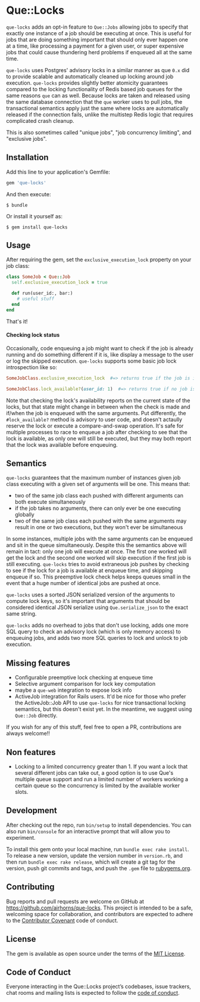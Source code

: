 # Que::Locks

`que-locks` adds an opt-in feature to `Que::Jobs` allowing jobs to specify that exactly one instance of a job should be executing at once. This is useful for jobs that are doing something important that should only ever happen one at a time, like processing a payment for a given user, or super expensive jobs that could cause thundering herd problems if enqueued all at the same time.

`que-locks` uses Postgres' advisory locks in a similar manner as que `0.x` did to provide scalable and automatically cleaned up locking around job execution. `que-locks` provides slightly better atomicity guarantees compared to the locking functionality of Redis based job queues for the same reasons `que` can as well. Because locks are taken and released using the same database connection that the `que` worker uses to pull jobs, the transactional semantics apply just the same where locks are automatically released if the connection fails, unlike the multistep Redis logic that requires complicated crash cleanup.

This is also sometimes called "unique jobs", "job concurrency limiting", and "exclusive jobs".

## Installation

Add this line to your application's Gemfile:

```ruby
gem 'que-locks'
```

And then execute:

    $ bundle

Or install it yourself as:

    $ gem install que-locks

## Usage

After requiring the gem, set the `exclusive_execution_lock` property on your job class:

```ruby
class SomeJob < Que::Job
  self.exclusive_execution_lock = true

  def run(user_id:, bar:)
    # useful stuff
  end
end
```

That's it!

#### Checking lock status

Occasionally, code enqueuing a job might want to check if the job is already running and do something different if it is, like display a message to the user or log the skipped execution. `que-locks` supports some basic job lock introspection like so:

```ruby
SomeJobClass.exclusive_execution_lock  #=> returns true if the job is indeed using que-locks

SomeJobClass.lock_available?(user_id: 1)  #=> returns true if no job is currently enqueued with these arguments or running right now holding the lock
```

Note that checking the lock's availability reports on the current state of the locks, but that state might change in between when the check is made and if/when the job is enqueued with the same arguments. Put differently, the `#lock_available?` method is advisory to user code, and doesn't actaully reserve the lock or execute a compare-and-swap operation. It's safe for multiple processes to race to enqueue a job after checking to see that the lock is available, as only one will still be executed, but they may both report that the lock was available before enqueuing.

## Semantics

`que-locks` guarantees that the maximum number of instances given job class executing with a given set of arguments will be one. This means that:

- two of the same job class each pushed with different arguments can both execute simultaneously
- if the job takes no arguments, there can only ever be one executing globally
- two of the same job class each pushed with the same arguments may result in one or two executions, but they won't ever be simultaneous

In some instances, multiple jobs with the same arguments can be enqueued and sit in the queue simultaneously. Despite this the semantics above will remain in tact: only one job will execute at once. The first one worked will get the lock and the second one worked will skip execution if the first job is still executing. `que-locks` tries to avoid extraneous job pushes by checking to see if the lock for a job is available at enqueue time, and skipping enqueue if so. This preemptive lock check helps keeps queues small in the event that a huge number of identical jobs are pushed at once.

`que-locks` uses a sorted JSON serialized version of the arguments to compute lock keys, so it's important that arguments that should be considered identical JSON serialize using `Que.serialize_json` to the exact same string.

`que-locks` adds no overhead to jobs that don't use locking, adds one more SQL query to check an advisory lock (which is only memory access) to enqueuing jobs, and adds two more SQL queries to lock and unlock to job execution.

## Missing features

- Configurable preemptive lock checking at enqueue time
- Selective argument comparison for lock key computation
- maybe a `que-web` integration to expose lock info
- ActiveJob integration for Rails users. It'd be nice for those who prefer the ActiveJob::Job API to use `que-locks` for nice transactional locking semantics, but this doesn't exist yet. In the meantime, we suggest using `Que::Job` directly.

If you wish for any of this stuff, feel free to open a PR, contributions are always welcome!!

## Non features

- Locking to a limited concurrency greater than 1. If you want a lock that several different jobs can take out, a good option is to use Que's multiple queue support and run a limited number of workers working a certain queue so the concurrency is limited by the available worker slots.

## Development

After checking out the repo, run `bin/setup` to install dependencies. You can also run `bin/console` for an interactive prompt that will allow you to experiment.

To install this gem onto your local machine, run `bundle exec rake install`. To release a new version, update the version number in `version.rb`, and then run `bundle exec rake release`, which will create a git tag for the version, push git commits and tags, and push the `.gem` file to [rubygems.org](https://rubygems.org).

## Contributing

Bug reports and pull requests are welcome on GitHub at https://github.com/airhorns/que-locks. This project is intended to be a safe, welcoming space for collaboration, and contributors are expected to adhere to the [Contributor Covenant](http://contributor-covenant.org) code of conduct.

## License

The gem is available as open source under the terms of the [MIT License](https://opensource.org/licenses/MIT).

## Code of Conduct

Everyone interacting in the Que::Locks project’s codebases, issue trackers, chat rooms and mailing lists is expected to follow the [code of conduct](https://github.com/hornairs/que-locks/blob/master/CODE_OF_CONDUCT.md).

```

```
